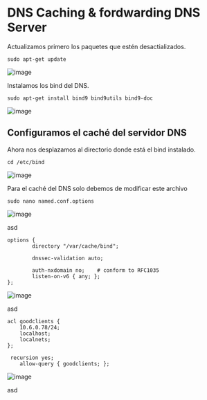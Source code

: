 # DNS Caching & fordwarding DNS Server

Actualizamos primero los paquetes que estén desactializados.
```
sudo apt-get update
```
![image](https://github.com/user-attachments/assets/670142c9-1d93-45a1-bcd4-29164ee4933a)

Instalamos los bind del DNS.
```
sudo apt-get install bind9 bind9utils bind9-doc
```
![image](https://github.com/user-attachments/assets/63116c57-227d-4975-9a45-1ed49ca0ad62)

## Configuramos el caché del servidor DNS

Ahora nos desplazamos al directorio donde está el bind instalado.
```
cd /etc/bind
```
![image](https://github.com/user-attachments/assets/ffbdab26-480a-424b-a6f2-f1f1320ddd0f)

Para el caché del DNS solo debemos de modificar este archivo
```
sudo nano named.conf.options
```
![image](https://github.com/user-attachments/assets/a3044f7c-7164-4fa6-bbd8-d7c49a27369c)

asd
```
options {
        directory "/var/cache/bind";

        dnssec-validation auto;

        auth-nxdomain no;    # conform to RFC1035
        listen-on-v6 { any; };
};
```
![image](https://github.com/user-attachments/assets/7c67e008-f14f-42ad-9c65-2fff5f698db4)

asd
```
acl goodclients {
    10.6.0.78/24;
    localhost;
    localnets;
};
```
```
 recursion yes;
    allow-query { goodclients; };
```
![image](https://github.com/user-attachments/assets/5811bce2-7612-4b2c-aaaf-fdba30e11099)

asd

